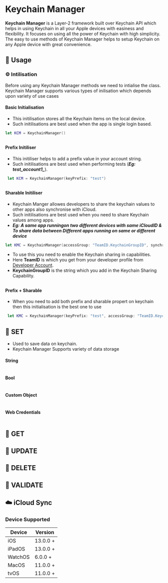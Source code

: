 # Keychain Manager
**Keychain Manager** is a Layer-2 framework built over Keychain API which helps in using Keychain in all your Apple devices with easiness and flexibility. It focuses on using all the power of Keychain with high simplicity. The easy to use methods of Keychain Manager helps to setup Keychain on any Apple device with great convenience.

## 📔 Usage

### ⚙️ Intilisation
Before using any Keychain Manager methods we need to intialise the class. Keychain Manager supports various types of inilisation which depends upon variety of use cases

#### Basic Initialisation  
* This initilisation stores all the Keychain items on the local device. 
* Such initilisations are best used when the app is single login based.

```swift
let KCM = KeychainManager()
```

## 

#### Prefix Initiliser
* This initiliser helps to add a prefix value in your account string. 
* Such initilisations are best used when performing tests (***Eg: test_account1_***).
```swift
 let KCM = KeychainManager(keyPrefix: "test")
```
## 

#### Sharable Initiliser
* Keychain Manger allowes developers to share the keychain values to other apps also synchronise with iCloud.
* Such initilisations are best used when you need to share Keychain values among apps.
* ***Eg: A same app runningon two different devices with same iCloudID & To share data between Different apps running on same or different device***

```swift
let KMC = KeychainManager(accessGroup: "TeamID.KeychainGroupID", synchronizable: true)
```
* To use this you need to enable the Keychain sharing in capabilities.
* Here **TeamID** is which you get from your developer profile from [Developer Account](http://developer.apple.com).
* **KeychainGroupID** is the string which you add in the Keychain Sharing Capability.
 
## 
 
#### Prefix + Sharable
* When you need to add both prefix and sharable propert on keychain then this initialisation is the best one to use

```swift
 let KMC = KeychainManager(keyPrefix: "test", accessGroup: "TeamID.KeychainGroupID", synchronizable: true)
```

## 🔑 SET
* Used to save data on keychain.
* Keychain Manager Supports variety of data storage

#### String
```swift

```
#### Bool
```swift

```
#### Custom Object
```swift

```

#### Web Credentials
```swift

```


## 🔑 GET
## 🔑 UPDATE
## 🔑 DELETE
## 🔑 VALIDATE
## ☁️ iCloud Sync

### Device Supported
| Device | Version |
| -- | -- |
| iOS | 13.0.0 + |
| iPadOS | 13.0.0 + |
| WatchOS | 6.0.0 +|
| MacOS | 11.0.0 + |
| tvOS | 11.0.0 + |
